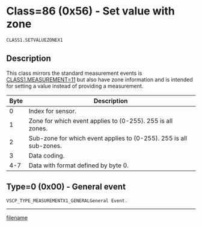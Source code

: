 # Class=86 (0x56) - Set value with zone

    CLASS1.SETVALUEZONEX1

## Description

This class mirrors the standard measurement events is [CLASS1.MEASUREMENT=11](./class1.measurementx1.md) but also have zone information and is intended for setting a value instead of providing a measurement.

 | Byte | Description                                                        |
 | ---- | -----------                                                        |
 | 0    | Index for sensor.                                                  |
 | 1    | Zone for which event applies to (0-255). 255 is all zones.         |
 | 2    | Sub-zone for which event applies to (0-255). 255 is all sub-zones. |
 | 3    | Data coding.                                                       |
 | 4-7  | Data with format defined by byte 0.                                |

## Type=0 (0x00) - General event
    VSCP_TYPE_MEASUREMENTX1_GENERALGeneral Event.




----

[filename](./bottom_copyright.md ':include')